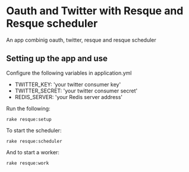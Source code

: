 Oauth and Twitter with Resque and Resque scheduler
===================================================
An app combinig oauth, twitter, resque and resque scheduler

Setting up the app and use
-----------------------------------------------------
Configure the following variables in application.yml
* TWITTER_KEY: 'your twitter consumer key'
* TWITTER_SECRET: 'your twitter consumer secret'
* REDIS_SERVER: 'your Redis server address'

Run the following:

    rake resque:setup

To start the scheduler:

    rake resque:scheduler

And to start a worker:

    rake resque:work